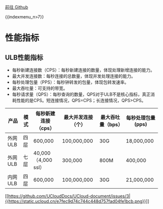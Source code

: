 [前往 Github](https://github.com/UCloudDocs/UCloud-document/tree/master/network/ulb)

{{indexmenu_n>7}}

# 性能指标

## ULB性能指标

* 每秒新建连接数（CPS）：每秒新建连接的数量，体现处理新增连接的能力。
* 最大并发连接数：每秒连接的总数量，体现并发处理连接的能力。
* 每秒处理包量（PPS）：每秒钟转发的包量，体现包转发速率。
* 最大吞吐量：可支持的带宽。
* 每秒请求量（QPS）：每秒查询的数量，QPS对于ULB不是核心指标，真正消耗性能的是CPS。短连接情况，QPS=CPS；长连接情况，QPS>CPS。

| 产品 | 模式 | 每秒新建连接（cps）| 最大并发连接（个） | 最大吞吐量（bps） | 每秒处理包量(pps) |
| --- | --- | --- | --- | --- | --- |
| 外网ULB | 四层 | 600,000 | 100,000,000 | 30G | 18,000,000 |
| 外网ULB | 七层 | 40,000（4,000 ssl） | 300,000 | 800M | 400,000 |
| 内网ULB | 四层 | 600,000 | 100,000,000 | 30G | 21,000,000 |

 [[https://github.com/UCloudDocs/UCloud-document/issues/3|{{https://static.ucloud.cn/e7fec9d74c744c448d757fad04fe1bcb.png}}]]
